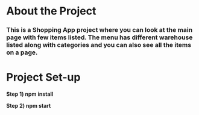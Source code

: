 # About the Project
### This is a Shopping App project where you can look at the main page with few items listed. The menu has different warehouse listed along with categories and you can also see all the items on a page. 
# Project Set-up

**Step 1) npm install**

**Step 2) npm start**


